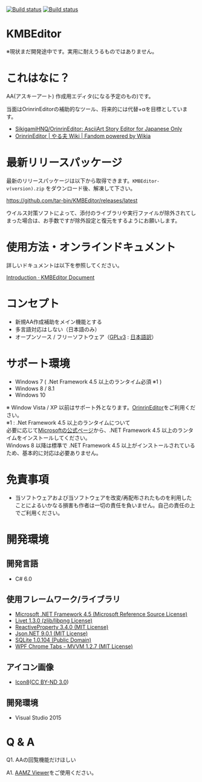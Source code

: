 [![Build status](https://ci.appveyor.com/api/projects/status/vg1e2udxedr14h67/branch/master?svg=true&passingText=master)](https://ci.appveyor.com/project/tar-bin/kmbeditor-cyyma/branch/master)
[![Build status](https://ci.appveyor.com/api/projects/status/vg1e2udxedr14h67?svg=true)](https://ci.appveyor.com/project/tar-bin/kmbeditor-cyyma)

KMBEditor
==

※現状まだ開発途中です。実用に耐えうるものではありません。

# これはなに？

AA(アスキーアート) 作成用エディタ(になる予定のもの)です。

当面はOrinrinEditorの補助的なツール、将来的には代替+αを目標としています。

+ [SikigamiHNQ/OrinrinEditor: AsciiArt Story Editor for Japanese Only](https://github.com/SikigamiHNQ/OrinrinEditor)
+ [OrinrinEditor | やる夫 Wiki | Fandom powered by Wikia](http://yaruo.wikia.com/wiki/OrinrinEditor)

# 最新リリースパッケージ

最新のリリースパッケージは以下から取得できます。`KMBEditor-v(version).zip` をダウンロード後、解凍して下さい。

https://github.com/tar-bin/KMBEditor/releases/latest

ウイルス対策ソフトによって、添付のライブラリや実行ファイルが除外されてしまった場合は、お手数ですが除外設定と復元をするようにお願いします。

# 使用方法・オンラインドキュメント
詳しいドキュメントは以下を参照してください。

[Introduction · KMBEditor Document](https://tar-bin.gitbooks.io/kmbeditor-document/content/)

# コンセプト

+ 新規AA作成補助をメイン機能とする
+ 多言語対応はしない（日本語のみ）
+ オープンソース / フリーソフトウェア（[GPLv3](https://www.gnu.org/licenses/gpl-3.0.ja.html) : [日本語訳](https://mag.osdn.jp/07/09/02/130237)）

# サポート環境

+ Windows 7 ( .Net Framework 4.5 以上のランタイム必須 ※1 )
+ Windows 8 / 8.1
+ Windows 10

※ Window Vista / XP 以前はサポート外となります。[OrinrinEditor](http://yaruo.wikia.com/wiki/OrinrinEditor)をご利用ください。  
※1 :  .Net Framework 4.5 以上のランタイムについて  
必要に応じて[Microsoftの公式ページ](https://msdn.microsoft.com/ja-jp/library/5a4x27ek(v=vs.110).aspx)から、.NET Framework 4.5 以上のランタイムをインストールしてください。  
Windows 8 以降は標準で .NET Framework 4.5 以上がインストールされているため、基本的に対応は必要ありません。  

# 免責事項
+ 当ソフトウェアおよび当ソフトウェアを改変/再配布されたものを利用したことによるいかなる損害も作者は一切の責任を負いません。自己の責任の上でご利用ください。

# 開発環境
## 開発言語

+ C# 6.0

## 使用フレームワーク/ライブラリ

+ [Microsoft .NET Framework 4.5 (Microsoft Reference Source License)](https://www.microsoft.com/ja-jp/download/details.aspx?id=30653)
+ [Livet 1.3.0 (zlib/libpng License)](http://ugaya40.hateblo.jp/entry/Livet)
+ [ReactiveProperty 3.4.0 (MIT License)](https://github.com/runceel/ReactiveProperty)
+ [Json.NET 9.0.1 (MIT License)](http://www.newtonsoft.com/json)
+ [SQLite 1.0.104 (Public Domain)](https://www.nuget.org/packages/System.Data.SQLite/)
+ [WPF Chrome Tabs - MVVM 1.2.7 (MIT License)](https://www.nuget.org/packages/WPFChromeTabsMVVM/)

## アイコン画像

+ [Icon8](https://icons8.com/)([CC BY-ND 3.0](https://icons8.com/license/))

## 開発環境

+ Visual Studio 2015

# Q & A

Q1. AAの回覧機能だけほしい

A1. [AAMZ Viewer](http://aa.yaruyomi.com/)をご使用ください。
